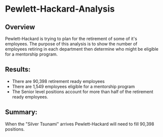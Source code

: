 # Pewlett-Hackard-Analysis
 
 ## Overview
  Pewlett-Hackard is trying to plan for the retirement of some of it's employees. The purpose of this analysis is to show the number of employees retiring in each department then determine who might be eligible for a mentorship program.

## Results:
- There are 90,398 retirement ready employees
- There are 1,549 employees eligible for a mentorship program
- The Senior level positions account for more than half of the retirement ready employees.

## Summary:
When the "Silver Tsunami" arrives Pewlett-Hackard will need to fill 90,398 positions. 



